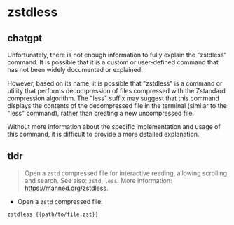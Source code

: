 # zstdless 
## chatgpt 
Unfortunately, there is not enough information to fully explain the "zstdless" command. It is possible that it is a custom or user-defined command that has not been widely documented or explained. 

However, based on its name, it is possible that "zstdless" is a command or utility that performs decompression of files compressed with the Zstandard compression algorithm. The "less" suffix may suggest that this command displays the contents of the decompressed file in the terminal (similar to the "less" command), rather than creating a new uncompressed file. 

Without more information about the specific implementation and usage of this command, it is difficult to provide a more detailed explanation. 

## tldr 
 
> Open a `zstd` compressed file for interactive reading, allowing scrolling and search.
> See also: `zstd`, `less`.
> More information: <https://manned.org/zstdless>.

- Open a `zstd` compressed file:

`zstdless {{path/to/file.zst}}`
